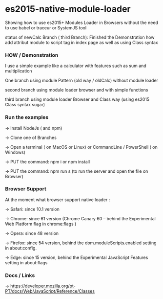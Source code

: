 # es2015-native-module-loader

Showing how to use es2015+ Modules Loader in Browsers without the need to use babel or traceur or SystemJS tool

status of newCalc Branch ( third Branch): Finished the Demonstration how add attribut module to script tag in index page as well as using Class syntax

### HOW /  Demonstration


I use a simple example like a calculator with features such as sum and multiplication

One branch using module Pattern (old way / oldCalc) without module loader

second branch using module loader browser and with simple functions

third branch using module loader Browser and Class way (using es2015 Class syntax sugar)


### Run the examples


-> Install NodeJs ( and npm)

-> Clone one of Branches

-> Open a terminal ( on MacOS or Linux) or CommandLine / PowerShell ( on Windows)

-> PUT the command: npm i or npm install

-> PUT the command: npm run s (to run the server and open the file on Browser)


### Browser Support

At the moment what browser support native loader :

-> Safari: since 10.1 version

-> Chrome: since 61 version (Chrome Canary 60 – behind the Experimental Web Platform flag in chrome:flags )

-> Opera: since 48  version

-> Firefox: since 54 version, behind the dom.moduleScripts.enabled setting in about:config.

-> Edge: since 15 version, behind the Experimental JavaScript Features setting in about:flags


### Docs / Links

-> https://developer.mozilla.org/pt-PT/docs/Web/JavaScript/Reference/Classes 
